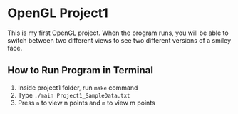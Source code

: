 # OpenGL Project1

This is my first OpenGL project. When the program runs, you will be able to switch between two different views to see two different versions of a smiley face.

## How to Run Program in Terminal

1. Inside project1 folder, run `make` command
2. Type `./main Project1_SampleData.txt`
3. Press `n` to view n points and `m` to view m points